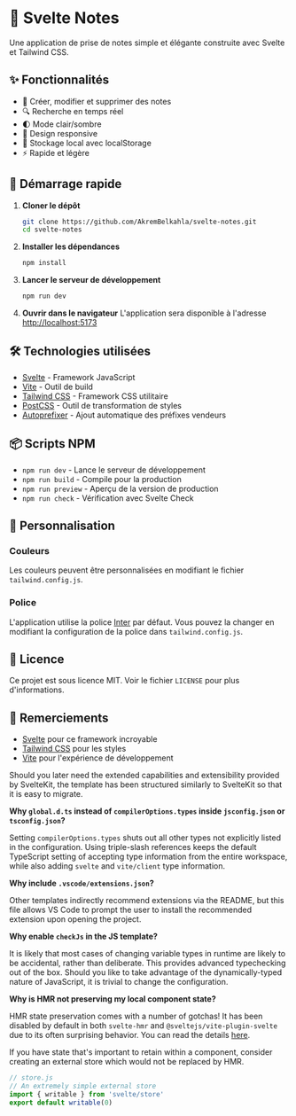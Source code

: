 # 📝 Svelte Notes

Une application de prise de notes simple et élégante construite avec Svelte et Tailwind CSS.

## ✨ Fonctionnalités

- 📝 Créer, modifier et supprimer des notes
- 🔍 Recherche en temps réel
- 🌓 Mode clair/sombre
- 📱 Design responsive
- 💾 Stockage local avec localStorage
- ⚡ Rapide et légère

## 🚀 Démarrage rapide 

1. **Cloner le dépôt** 
   ```bash
   git clone https://github.com/AkremBelkahla/svelte-notes.git
   cd svelte-notes
   ```

2. **Installer les dépendances**
   ```bash
   npm install
   ```

3. **Lancer le serveur de développement**
   ```bash
   npm run dev
   ```

4. **Ouvrir dans le navigateur**
   L'application sera disponible à l'adresse [http://localhost:5173](http://localhost:5173)

## 🛠️ Technologies utilisées

- [Svelte](https://svelte.dev/) - Framework JavaScript
- [Vite](https://vitejs.dev/) - Outil de build
- [Tailwind CSS](https://tailwindcss.com/) - Framework CSS utilitaire
- [PostCSS](https://postcss.org/) - Outil de transformation de styles
- [Autoprefixer](https://github.com/postcss/autoprefixer) - Ajout automatique des préfixes vendeurs

## 📦 Scripts NPM

- `npm run dev` - Lance le serveur de développement
- `npm run build` - Compile pour la production
- `npm run preview` - Aperçu de la version de production
- `npm run check` - Vérification avec Svelte Check

## 🎨 Personnalisation

### Couleurs

Les couleurs peuvent être personnalisées en modifiant le fichier `tailwind.config.js`.

### Police

L'application utilise la police [Inter](https://rsms.me/inter/) par défaut. Vous pouvez la changer en modifiant la configuration de la police dans `tailwind.config.js`.

## 📄 Licence

Ce projet est sous licence MIT. Voir le fichier `LICENSE` pour plus d'informations.

## 🙏 Remerciements

- [Svelte](https://svelte.dev/) pour ce framework incroyable
- [Tailwind CSS](https://tailwindcss.com/) pour les styles
- [Vite](https://vitejs.dev/) pour l'expérience de développement

Should you later need the extended capabilities and extensibility provided by SvelteKit, the template has been structured similarly to SvelteKit so that it is easy to migrate.

**Why `global.d.ts` instead of `compilerOptions.types` inside `jsconfig.json` or `tsconfig.json`?**

Setting `compilerOptions.types` shuts out all other types not explicitly listed in the configuration. Using triple-slash references keeps the default TypeScript setting of accepting type information from the entire workspace, while also adding `svelte` and `vite/client` type information.

**Why include `.vscode/extensions.json`?**

Other templates indirectly recommend extensions via the README, but this file allows VS Code to prompt the user to install the recommended extension upon opening the project.

**Why enable `checkJs` in the JS template?**

It is likely that most cases of changing variable types in runtime are likely to be accidental, rather than deliberate. This provides advanced typechecking out of the box. Should you like to take advantage of the dynamically-typed nature of JavaScript, it is trivial to change the configuration.

**Why is HMR not preserving my local component state?**

HMR state preservation comes with a number of gotchas! It has been disabled by default in both `svelte-hmr` and `@sveltejs/vite-plugin-svelte` due to its often surprising behavior. You can read the details [here](https://github.com/sveltejs/svelte-hmr/tree/master/packages/svelte-hmr#preservation-of-local-state).

If you have state that's important to retain within a component, consider creating an external store which would not be replaced by HMR.

```js
// store.js
// An extremely simple external store
import { writable } from 'svelte/store'
export default writable(0)
```
